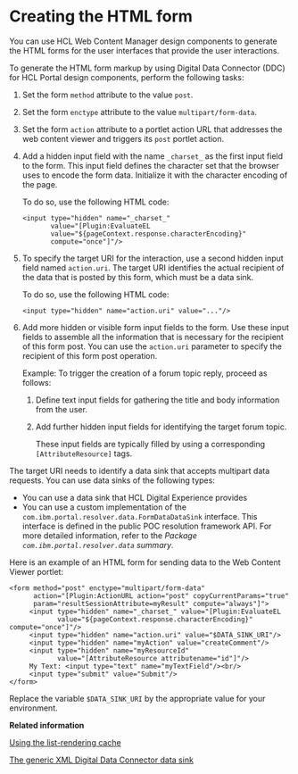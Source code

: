 # Creating the HTML form

You can use HCL Web Content Manager design components to generate the HTML forms for the user interfaces that provide the user interactions.

To generate the HTML form markup by using Digital Data Connector \(DDC\) for HCL Portal design components, perform the following tasks:

1.  Set the form `method` attribute to the value `post`.

2.  Set the form `enctype` attribute to the value `multipart/form-data`.

3.  Set the form `action` attribute to a portlet action URL that addresses the web content viewer and triggers its `post` portlet action.

4.  Add a hidden input field with the name `_charset_` as the first input field to the form. This input field defines the character set that the browser uses to encode the form data. Initialize it with the character encoding of the page.

    To do so, use the following HTML code:

    ```
    <input type="hidden" name="_charset_" 
           value="[Plugin:EvaluateEL 
           value="${pageContext.response.characterEncoding}" 
           compute="once"]"/>
    ```

5.  To specify the target URI for the interaction, use a second hidden input field named `action.uri`. The target URI identifies the actual recipient of the data that is posted by this form, which must be a data sink.

    To do so, use the following HTML code:

    ```
    <input type="hidden" name="action.uri" value="..."/>
    ```

6.  Add more hidden or visible form input fields to the form. Use these input fields to assemble all the information that is necessary for the recipient of this form post. You can use the `action.uri` parameter to specify the recipient of this form post operation.

    Example: To trigger the creation of a forum topic reply, proceed as follows:

    1.  Define text input fields for gathering the title and body information from the user.

    2.  Add further hidden input fields for identifying the target forum topic.

        These input fields are typically filled by using a corresponding `[AttributeResource]` tags.


The target URI needs to identify a data sink that accepts multipart data requests. You can use data sinks of the following types:

-   You can use a data sink that HCL Digital Experience provides
-   You can use a custom implementation of the `com.ibm.portal.resolver.data.FormDataDataSink` interface. This interface is defined in the public POC resolution framework API. For more detailed information, refer to the *Package `com.ibm.portal.resolver.data` summary*.

Here is an example of an HTML form for sending data to the Web Content Viewer portlet:

```
<form method="post" enctype="multipart/form-data" 
      action="[Plugin:ActionURL action="post" copyCurrentParams="true" 
      param="resultSessionAttribute=myResult" compute="always"]">
     <input type="hidden" name="_charset_" value="[Plugin:EvaluateEL 
            value="${pageContext.response.characterEncoding}" compute="once"]"/>
     <input type="hidden" name="action.uri" value="$DATA_SINK_URI"/>
     <input type="hidden" name="myAction" value="createComment"/>
     <input type="hidden" name="myResourceId" 
            value="[AttributeResource attributename="id"]"/>
     My Text: <input type="text" name="myTextField"/><br/>
     <input type="submit" value="Submit"/>
</form>
```

Replace the variable `$DATA_SINK_URI` by the appropriate value for your environment.


**Related information**  


[Using the list-rendering cache](../../../../manage_content/wcm/wcm_artifacts/tags/creating_web_content_tags/creating_plugin_tag/connector_plugins/plrf_tune_markup_chache.md)

[The generic XML Digital Data Connector data sink](../../../../extend_dx/ddc/implementing_user_interactions/sending_data_to_webcontentviewer_portlet/generic_xml_ddc_sink/index.md)

